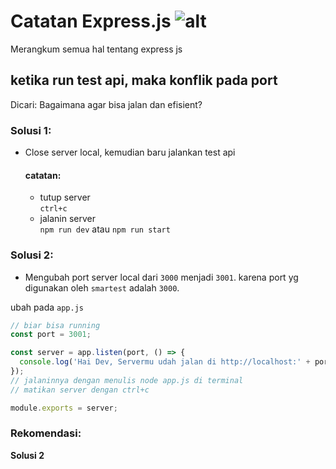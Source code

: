 
# Catatan Express.js ![alt]("https://cdn.jsdelivr.net/gh/devicons/devicon/icons/nodejs/nodejs-original.svg")

Merangkum semua hal tentang express js

## ketika run test api, maka konflik pada port
Dicari: Bagaimana agar bisa jalan dan efisient?

### Solusi 1:
- Close server local, kemudian baru jalankan test api
  #### catatan:
  - tutup server <br>
  `ctrl+c`
  - jalanin server <br>
  `npm run dev` atau `npm run start`
  

### Solusi 2:
- Mengubah port server local dari `3000` menjadi `3001`. karena port yg digunakan oleh `smartest` adalah `3000`.

ubah pada `app.js`
```js
// biar bisa running
const port = 3001;

const server = app.listen(port, () => {
  console.log('Hai Dev, Servermu udah jalan di http://localhost:' + port); // IP:127.0.0.1 -> domain=> localhost
});
// jalaninnya dengan menulis node app.js di terminal
// matikan server dengan ctrl+c

module.exports = server;

```

### Rekomendasi: 
**Solusi 2**